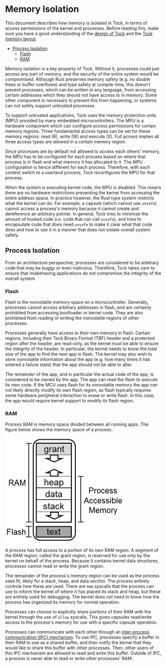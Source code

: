 Memory Isolation
=============

This document describes how memory is isolated in Tock, in terms of access
permissions of the kernel and processes.  Before reading this, make sure you
have a good understanding of the [design of Tock](Design.md) and the [Tock
memory layout](Memory_Layout.md).

<!-- npm i -g markdown-toc; markdown-toc -i Memory_Isolation.md -->

<!-- toc -->

- [Process Isolation](#process-isolation)
  * [Flash](#flash)
  * [RAM](#ram)

<!-- tocstop -->

Memory isolation is a key property of Tock. Without it, processes could just
access any part of memory, and the security of the entire system would be
compromised. Although Rust preserves memory safety (e.g. no double frees or
buffer overflows) and type safety at compile-time, this doesn't prevent
processes, which can be written in any language, from accessing certain
addresses which they should not have access to in memory. Some other component
is necessary to prevent this from happening, or systems can not safely support
untrusted processes.

To support untrusted applications, Tock uses the memory protection units (MPU)
provided by many embedded microcontrollers. The MPU is a hardware component
which can configure access permissions for certain memory regions. Three
fundamental access types can be set for these memory regions: read (R), write
(W) and execute (X). Full access implies all three access types are allowed in a
certain memory region.

Since processes are by default not allowed to access each others' memory, the MPU
has to be configured for each process based on where that process is in flash
and what memory it has allocated to it. The MPU configuration is hence
different for each process. Therefore, with each context switch to a userland
process, Tock reconfigures the MPU for that process.

When the system is executing kernel code, the MPU is disabled. This means there
are no hardware restrictions preventing the kernel from accessing the entire
address space. In practice however, the Rust type system restricts what the
kernel can do. For example, a capsule (which cannot use `unsafe`) cannot access
a process's memory because it cannot create and dereference an arbitrary
pointer. In general, Tock tries to minimize the amount of trusted code (i.e.
code that can call `unsafe`), and tries to encapsulate code that does need
`unsafe` to make it clear what that code does and how to use it in a manner that
does not violate overall system safety.


## Process Isolation

From an architecture perspective, processes are considered to be arbitrary code
that may be buggy or even malicious. Therefore, Tock takes care to ensure that
misbehaving applications do not compromise the integrity of the overall system.

### Flash

Flash is the nonvolatile memory space on a microcontroller. Generally, processes
cannot access arbitrary addresses in flash, and are certainly prohibited from
accessing bootloader or kernel code. They are also prohibited from reading or
writing the nonvolatile regions of other processes.

Processes generally have access to their own memory in flash. Certain regions,
including their Tock Binary Format (TBF) header and a protected region after the
header, are read-only, as the kernel must be able to ensure the integrity of the
header. In particular, the kernel needs to know the total size of the app to find
the next app in flash. The kernel may also wish to store nonvolatile information
about the app (e.g. how many times it has entered a failure state) that the app
should not be able to alter.

The remainder of the app, and in particular the actual code of the app, is
considered to be owned by the app. The app can read the flash to execute its own
code. If the MCU uses flash for its nonvolatile memory the app can not likely
directly modify its own flash region, as flash typically requires some hardware
peripheral interaction to erase or write flash. In this case, the app would
require kernel support to modify its flash region.


### RAM

Process RAM is memory space divided between all running apps. The figure below
shows the memory space of a process.

![Process' RAM](processram.png)

A process has full access to a portion of its own RAM region. A segment of the
RAM region, called the grant region, is reserved for use only by the kernel on
behalf of the process. Because it contains kernel data structures, processes
cannot read or write the grant region.

The remainder of the process's memory region can be used as the process sees
fit, likely for a stack, heap, and data section. The process entirely controls
how these are used. There are `mem` syscalls that the process can use to inform
the kernel of where it has placed its stack and heap, but these are entirely
used for debugging. The kernel does not need to know how the process has
organized its memory for normal operation.

Processes can choose to explicitly share portions of their RAM with the kernel
through the use of `allow` syscalls. This gives capsules read/write access to
the process's memory for use with a specific capsule operation.

Processes can communicate with each other through an [inter-process
communication (IPC) mechanism](tutorials/05_ipc.md). To use IPC, processes
specify a buffer in their RAM to use as a shared buffer, and then notify the
kernel that they would like to share this buffer with other processes. Then,
other users of this IPC mechanism are allowed to read and write this buffer.
Outside of IPC, a process is never able to read or write other processes' RAM.
